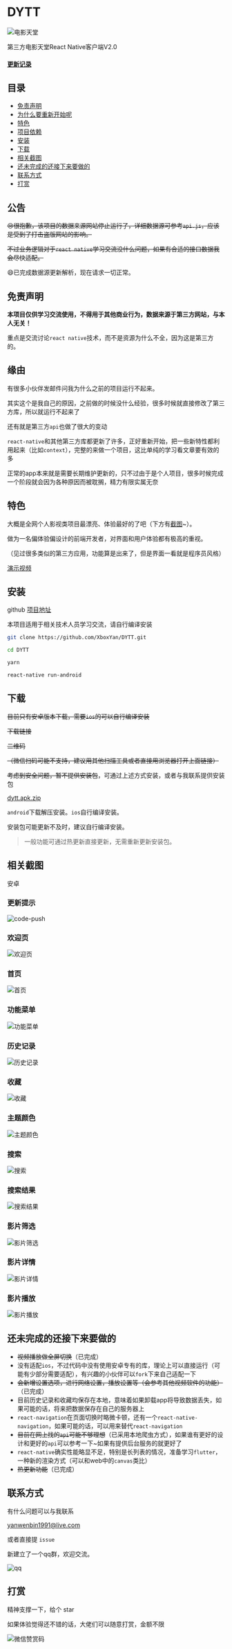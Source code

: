 # DYTT

![电影天堂](./screenshot/logo.jpg)

第三方电影天堂React Native客户端V2.0

#### [更新记录](./update.md)

## 目录

* [免责声明](#免责声明)
* [为什么要重新开始呢](#为什么要重新开始呢)
* [特色](#特色)
* [项目依赖](#项目依赖)
* [安装](#安装)
* [下载](#下载)
* [相关截图](#相关截图)
* [还未完成的还接下来要做的](#还未完成的还接下来要做的)
* [联系方式](#联系方式)
* [打赏](#打赏)

## 公告

~~😢很抱歉，该项目的数据来源网站停止运行了，详细数据源可参考`api.js`，应该是受到了打击盗版网站的影响。~~

~~不过业务逻辑对于`react native`学习交流没什么问题，如果有合适的接口数据我会尽快适配。~~

😄已完成数据源更新解析，现在请求一切正常。

## 免责声明

**本项目仅供学习交流使用，不得用于其他商业行为，数据来源于第三方网站，与本人无关！**

重点是交流讨论`react native`技术，而不是资源为什么不全，因为这是第三方的。

## 缘由

有很多小伙伴发邮件问我为什么之前的项目运行不起来。

其实这个是我自己的原因，之前做的时候没什么经验，很多时候就直接修改了第三方库，所以就运行不起来了

还有就是第三方`api`也做了很大的变动

`react-native`和其他第三方库都更新了许多，正好重新开始，把一些新特性都利用起来（比如`context`），完整的来做一个项目，这比单纯的学习看文章要有效的多

正常的app本来就是需要长期维护更新的，只不过由于是个人项目，很多时候完成一个阶段就会因为各种原因而被耽搁，精力有限实属无奈

## 特色

大概是全网个人影视类项目最漂亮、体验最好的了吧（下方有[截图](#相关截图)~）。

做为一名偏体验偏设计的前端开发者，对界面和用户体验都有极高的重视。

（见过很多类似的第三方应用，功能算是出来了，但是界面一看就是程序员风格）

[演示视频](https://web.codelabo.cn/demo/dytt.mp4)


## 安装

github [项目地址](https://github.com/XboxYan/DYTT)

本项目适用于相关技术人员学习交流，请自行编译安装

```sh
git clone https://github.com/XboxYan/DYTT.git

cd DYTT

yarn

react-native run-android
```

## 下载

~~目前只有安卓版本下载，需要`ios`的可以自行编译安装~~

~~下载链接~~

~~二维码~~

~~（微信扫码可能不支持，建议用其他扫描工具或者直接用浏览器打开上面链接）~~

~~考虑到安全问题，暂不提供安装包~~，可通过上述方式安装，或者与我联系提供安装包

[dytt.apk.zip](https://github.com/XboxYan/DYTT/files/2878562/app-armeabi-v7a-release.zip)

`android`下载解压安装。`ios`自行编译安装。

安装包可能更新不及时，建议自行编译安装。

> 一般功能可通过热更新直接更新，无需重新更新安装包。

## 相关截图

安卓

### 更新提示

![code-push](./screenshot/code-push.png)

### 欢迎页

![欢迎页](./screenshot/0.png)

### 首页

![首页](./screenshot/1.png)

### 功能菜单

![功能菜单](./screenshot/2.png)

### 历史记录

![历史记录](./screenshot/3.png)

### 收藏

![收藏](./screenshot/4.png)

### 主题颜色

![主题颜色](./screenshot/theme-new-1.jpg)

### 搜索

![搜索](./screenshot/11.png)

### 搜索结果

![搜索结果](./screenshot/7.png)

### 影片筛选

![影片筛选](./screenshot/8.png)

### 影片详情

![影片详情](./screenshot/9.png)

### 影片播放

![影片播放](./screenshot/10.png)

## 还未完成的还接下来要做的

* ~~视频播放做全屏切换~~（已完成）
* 没有适配`ios`，不过代码中没有使用安卓专有的库，理论上可以直接运行（可能有少部分需要适配），有兴趣的小伙伴可以`fork`下来自己适配一下
* ~~会新增设置选项，进行网络设置，播放设置等（会参考其他视频软件的功能）~~（已完成）
* 目前历史记录和收藏均保存在本地，意味着如果卸载app将导致数据丢失，如果可能的话，将来把数据保存在自己的服务器上
* `react-navigation`在页面切换时略微卡顿，还有一个`react-native-navigation`，如果可能的话，可以用来替代`react-navigation`
* ~~目前在网上找的`api`可能不够理想~~（已采用本地爬虫方式），如果谁有更好的设计和更好的`api`可以参考一下~如果有提供后台服务的就更好了
* `react-native`确实性能略显不足，特别是长列表的情况，准备学习`flutter`，一种新的渲染方式（可以和web中的`canvas`类比）
* ~~热更新功能~~（已完成）

## 联系方式

有什么问题可以与我联系

yanwenbin1991@live.com

或者直接提 `issue`

新建立了一个qq群，欢迎交流。

![qq](./screenshot/qq.png)

## 打赏

精神支撑一下，给个 star 

如果体验觉得还不错的话，大佬们可以随意打赏，金额不限

![微信赞赏码](./screenshot/wx.png)
